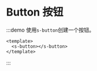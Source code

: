 # Button 按钮
:::demo 使用`s-button`创建一个按钮。
  ```vue
  <template>
    <s-button></s-button>
  </template>
  ```
:::